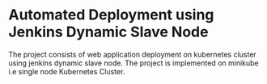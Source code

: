 # Automated Deployment using Jenkins Dynamic Slave Node
The project consists of web application deployment on kubernetes cluster using jenkins dynamic slave node. The project is implemented on minikube i.e single node Kubernetes Cluster.

